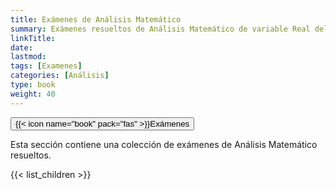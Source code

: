 ```yaml
---
title: Exámenes de Análisis Matemático
summary: Exámenes resueltos de Análisis Matemático de variable Real del grado de Ingeniería Matemática.
linkTitle: 
date: 
lastmod:
tags: [Examenes]
categories: [Análisis]
type: book
weight: 40
---
```


[<button type="button" class="btn btn-outline-primary">{{< icon name="book" pack="fas" >}}Exámenes</button>](https://aprendeconalf.es/analisis-examenes/)

Esta sección contiene una colección de exámenes de Análisis Matemático resueltos.

{{< list_children >}}